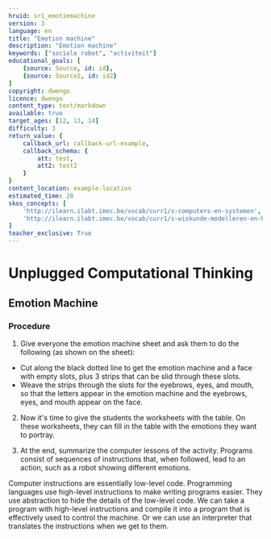 ```yaml
---
hruid: sr1_emotiemachine
version: 3
language: en
title: "Emotion machine"
description: "Emotion machine"
keywords: ["sociale robot", "activiteit"]
educational_goals: [
    {source: Source, id: id}, 
    {source: Source2, id: id2}
]
copyright: dwengo
licence: dwengo
content_type: text/markdown
available: true
target_ages: [12, 13, 14]
difficulty: 3
return_value: {
    callback_url: callback-url-example,
    callback_schema: {
        att: test,
        att2: test2
    }
}
content_location: example-location
estimated_time: 20
skos_concepts: [
    'http://ilearn.ilabt.imec.be/vocab/curr1/s-computers-en-systemen', 
    'http://ilearn.ilabt.imec.be/vocab/curr1/s-wiskunde-modelleren-en-heuristiek'
]
teacher_exclusive: True
---
```

# Unplugged Computational Thinking
## Emotion Machine
### Procedure

1. Give everyone the emotion machine sheet and ask them to do the following (as shown on the sheet):

* Cut along the black dotted line to get the emotion machine and a face with empty slots, plus 3 strips that can be slid through these slots.
* Weave the strips through the slots for the eyebrows, eyes, and mouth, so that the letters appear in the emotion machine and the eyebrows, eyes, and mouth appear on the face.

2. Now it's time to give the students the worksheets with the table. On these worksheets, they can fill in the table with the emotions they want to portray.

3. At the end, summarize the computer lessons of the activity. Programs consist of sequences of instructions that, when followed, lead to an action, such as a robot showing different emotions.

<div class="alert alert-box alert-success">
Computer instructions are essentially low-level code. Programming languages use high-level instructions to make writing programs easier. They use abstraction to hide the details of the low-level code. We can take a program with high-level instructions and compile it into a program that is effectively used to control the machine. Or we can use an interpreter that translates the instructions when we get to them.
</div>